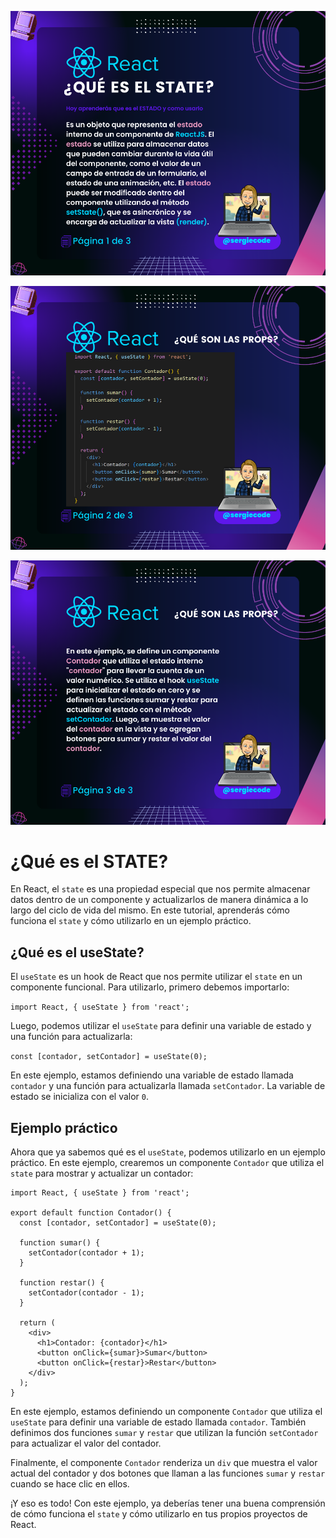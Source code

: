 ![Tutorial de como usar el STATE de REACT imagen 1](https://raw.githubusercontent.com/sergiecode/state-react-contador-tutorial/master/react-contador-state-tutorial%20%281%29.png)

![Tutorial de como usar el STATE de REACT imagen 2](https://raw.githubusercontent.com/sergiecode/state-react-contador-tutorial/master/react-contador-state-tutorial%20%282%29.png)

![Tutorial de como usar el STATE de REACT imagen 3](https://raw.githubusercontent.com/sergiecode/state-react-contador-tutorial/master/react-contador-state-tutorial%20%283%29.png)

# ¿Qué es el STATE?

En React, el `state` es una propiedad especial que nos permite almacenar datos dentro de un componente y actualizarlos de manera dinámica a lo largo del ciclo de vida del mismo. En este tutorial, aprenderás cómo funciona el `state` y cómo utilizarlo en un ejemplo práctico.

## ¿Qué es el useState?

El `useState` es un hook de React que nos permite utilizar el `state` en un componente funcional. Para utilizarlo, primero debemos importarlo:

`import React, { useState } from 'react';` 

Luego, podemos utilizar el `useState` para definir una variable de estado y una función para actualizarla:

`const [contador, setContador] = useState(0);` 

En este ejemplo, estamos definiendo una variable de estado llamada `contador` y una función para actualizarla llamada `setContador`. La variable de estado se inicializa con el valor `0`.

## Ejemplo práctico

Ahora que ya sabemos qué es el `useState`, podemos utilizarlo en un ejemplo práctico. En este ejemplo, crearemos un componente `Contador` que utiliza el `state` para mostrar y actualizar un contador:

    import React, { useState } from 'react';
    
    export default function Contador() {
      const [contador, setContador] = useState(0);
    
      function sumar() {
        setContador(contador + 1);
      }
    
      function restar() {
        setContador(contador - 1);
      }
    
      return (
        <div>
          <h1>Contador: {contador}</h1>
          <button onClick={sumar}>Sumar</button>
          <button onClick={restar}>Restar</button>
        </div>
      );
    }

En este ejemplo, estamos definiendo un componente `Contador` que utiliza el `useState` para definir una variable de estado llamada `contador`. También definimos dos funciones `sumar` y `restar` que utilizan la función `setContador` para actualizar el valor del contador.

Finalmente, el componente `Contador` renderiza un `div` que muestra el valor actual del contador y dos botones que llaman a las funciones `sumar` y `restar` cuando se hace clic en ellos.

¡Y eso es todo! Con este ejemplo, ya deberías tener una buena comprensión de cómo funciona el `state` y cómo utilizarlo en tus propios proyectos de React.

